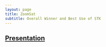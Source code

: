 ```yaml
---
layout: page
title: ZoomSat
subtitle: Overall Winner and Best Use of STK
---
```


## [Presentation](https://docs.google.com/viewerng/viewer?url=https://github.com/blue-dot-consortium/hackathon-website/blob/assets/2021/Presentations/ZoomSat_Presentation_1-10-2021.pdf?raw%3Dtrue)

